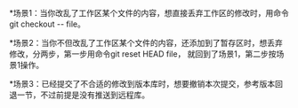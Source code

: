 *场景1：当你改乱了工作区某个文件的内容，想直接丢弃工作区的修改时，用命令git checkout -- file。

*场景2：当你不但改乱了工作区某个文件的内容，还添加到了暂存区时，想丢弃修改，分两步，第一步用命令git reset HEAD file，
        就回到了场景1，第二步按场景1操作。

*场景3：已经提交了不合适的修改到版本库时，想要撤销本次提交，参考版本回退一节，不过前提是没有推送到远程库。
